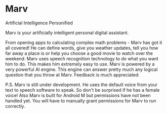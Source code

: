 # Marv
Artificial Intelligence Personified

Marv is your artificially intelligent personal digital assistant.

From opening apps to calculating complex math problems - Marv has got it all covered! He can define words, give you weather updates, tell you how far away a place is or help you choose a good movie to watch over the weekend.
Marv uses speech recognition technology to do what you want him to do. This makes him extremely easy to use.
Marv is powered by a very powerful AI engine. This engine can answer pretty much any logical question that you throw at Marv.
Feedback is much appreciated.

P.S. Marv is still under development. He uses the default voice from your text to speech software to speak. So don't be surprised if he has a female voice! Also Marv is built for Android M but permissions have not been handled yet. You will have to manually grant permissions for Marv to run correctly.
